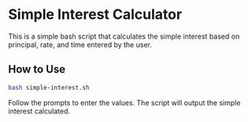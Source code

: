# Simple Interest Calculator

This is a simple bash script that calculates the simple interest based on principal, rate, and time entered by the user.

## How to Use

```bash
bash simple-interest.sh
```

Follow the prompts to enter the values. The script will output the simple interest calculated.
